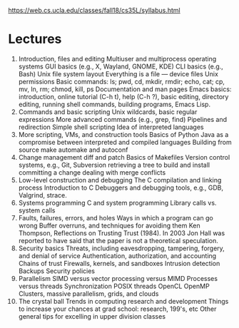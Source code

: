 https://web.cs.ucla.edu/classes/fall18/cs35L/syllabus.html

# Lectures
1. Introduction, files and editing
Multiuser and multiprocess operating systems
GUI basics (e.g., X, Wayland, GNOME, KDE)
CLI basics (e.g., Bash)
Unix file system layout
Everything is a file — device files
Unix permissions
Basic commands: ls; pwd, cd, mkdir, rmdir; echo, cat; cp, mv, ln, rm; chmod, kill, ps
Documentation and man pages
Emacs basics: introduction, online tutorial (C-h t), help (C-h ?), basic editing, directory editing, running shell commands, building programs, Emacs Lisp.
2. Commands and basic scripting
Unix wildcards, basic regular expressions
More advanced commands (e.g., grep, find)
Pipelines and redirection
Simple shell scripting
Idea of interpreted languages
3. More scripting, VMs, and construction tools
Basics of Python
Java as a compromise between interpreted and compiled languages
Building from source
make
automake and autoconf
4. Change management
diff and patch
Basics of Makefiles
Version control systems, e.g., Git, Subversion
retrieving a tree to build and install
committing a change
dealing with merge conflicts
5. Low-level construction and debugging
The C compilation and linking process
Introduction to C
Debuggers and debugging tools, e.g., GDB, Valgrind, strace.
6. Systems programming
C and system programming
Library calls vs. system calls
7. Faults, failures, errors, and holes
Ways in which a program can go wrong
Buffer overruns, and techniques for avoiding them
Ken Thompson, Reflections on Trusting Trust (1984). In 2003 Jon Hall was reported to have said that the paper is not a theoretical speculation.
8. Security basics
Threats, including eavesdropping, tampering, forgery, and denial of service
Authentication, authorization, and accounting
Chains of trust
Firewalls, kernels, and sandboxes
Intrusion detection
Backups
Security policies
9. Parallelism
SIMD versus vector processing versus MIMD
Processes versus threads
Synchronization
POSIX threads
OpenCL
OpenMP
Clusters, massive parallelism, grids, and clouds
10. The crystal ball
Trends in computing research and development
Things to increase your chances at grad school: research, 199's, etc
Other general tips for excelling in upper division classes
